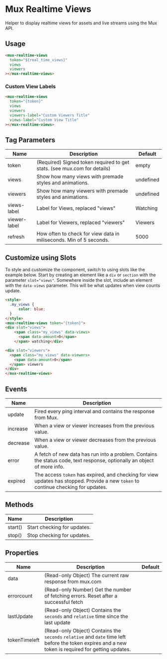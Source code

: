 # Mux Realtime Views

Helper to display realtime views for assets and live streams using the Mux API.

## Usage

```html
<mux-realtime-views
  token="${real_time_views}"
  views
  viewers
></mux-realtime-views>
```

### Custom View Labels

```html
<mux-realtime-views
  token="{token}"
  views
  viewers
  viewers-label="Custom Viewers Title"
  views-label="Custom View Title"
></mux-realtime-views>
```

## Tag Parameters

| Name | Description | Default |
| - | - | - |
| token | (Required) Signed token required to get stats. (see mux.com for details) | empty |
| views | Show how many views with premade styles and animations. | undefined |
| viewers | Show how many viewers with premade styles and animations. | undefined |
| views-label | Label for Views, replaced "views" | Watching |
| viewer-label | Label for Viewers, replaced "viewers" | Viewers |
| refresh | How often to check for view data in miliseconds.  Min of 5 seconds. | 5000 |

## Customize using Slots

To style and customize the component, switch to using slots like the example below.  Start by creating an element like a `div` or `section` with the parameter `slot="views"`.  Somewhere inside the slot, include an element with the `data-views` parameter.  This will be what updates when view counts update.

```html
<style>
  .my_views {
      color: blue;
  }
</style>
<mux-realtime-views token="{token}">
<div slot="views">
    <span class="my_views" data-views>
      <span data-amount>0</span>
    </span> watching</div>

<div slot="viewers">
  <span class="my_views" data-viewers>
    <span data-amount>0</span>
  </span> viewers
</div>
</mux-realtime-views>
```

## Events

| Name | Description |
| - | - |
| update | Fired every ping interval and contains the response from Mux. |
| increase | When a view or viewer increases from the previous value. |
| decrease | When a view or viewer decreases from the previous value. |
| error | A fetch of new data has run into a problem.  Contains the status code, text response, optionally an object of more info. |
| expired | The access `token` has expired, and checking for view updates has stopped.  Provide a new `token` to continue checking for updates. |

## Methods

| Name | Description |
| - | - |
| start() | Start checking for updates. |
| stop() | Stop checking for updates. |

## Properties

| Name | Description | Default |
| - | - | - |
| data | (Read-only Object) The current raw response from mux.com | |
| errorcount | (Read-only Number) Get the number of fetching errors. Reset after a successful fetch | |
| lastUpdate | (Read-only Object) Contains the `seconds` and `relative` time since the last update | |
| tokenTimeleft | (Read-only Object) Contains the `seconds` `relative` and `date` time left before the token expires and a new token is required for getting updates. | |
